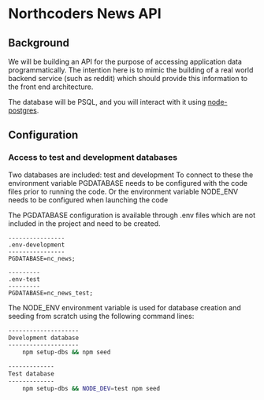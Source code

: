 # Northcoders News API

## Background

We will be building an API for the purpose of accessing application data programmatically. The intention here is to mimic the building of a real world backend service (such as reddit) which should provide this information to the front end architecture.

The database will be PSQL, and you will interact with it using [node-postgres](https://node-postgres.com/).



## Configuration

### Access to test and development databases

Two databases are included:  test and development
To connect to these the environment variable PGDATABASE needs to be configured with the code files prior to running the code.
Or the environment variable NODE_ENV needs to be configured when launching the code

The PGDATABASE configuration is available through .env files which are not included in the project and need to be created.

```text
----------------
.env-development
----------------
PGDATABASE=nc_news;
```

```text
---------
.env-test
---------
PGDATABASE=nc_news_test;
```

The NODE_ENV environment variable is used for database creation and seeding from scratch using the following command lines:
    
````bash
--------------------
Development database
--------------------
    npm setup-dbs && npm seed
````

````bash
-------------
Test database
-------------
    npm setup-dbs && NODE_DEV=test npm seed
````

